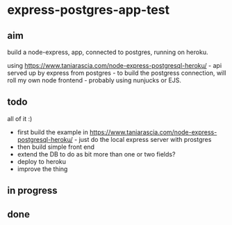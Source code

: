 # express-postgres-app-test

## aim
build a node-express, app, connected to postgres, running on heroku.

using https://www.taniarascia.com/node-express-postgresql-heroku/ - api served up by express from postgres - to build the postgress connection,  will roll my own node frontend - probably using nunjucks or EJS.

## todo
all of it :)

- first build the example in https://www.taniarascia.com/node-express-postgresql-heroku/  - just do the local express server with prostgres
- then build simple front end
- extend the DB to do as bit more than one or two fields?
- deploy to heroku
- improve the thing

## in progress

## done
